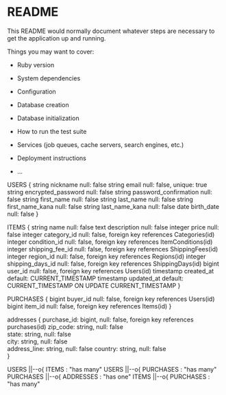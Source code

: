 # README

This README would normally document whatever steps are necessary to get the
application up and running.

Things you may want to cover:

* Ruby version

* System dependencies

* Configuration

* Database creation

* Database initialization

* How to run the test suite

* Services (job queues, cache servers, search engines, etc.)

* Deployment instructions

* ...

USERS {
    string nickname null: false
    string email null: false, unique: true
    string encrypted_password null: false
    string password_confirmation null: false
    string first_name null: false
    string last_name null: false
    string first_name_kana null: false
    string last_name_kana null: false
    date birth_date null: false
}

ITEMS {
    string name null: false
    text description null: false
    integer price null: false
    integer category_id null: false, foreign key references Categories(id)
    integer condition_id null: false, foreign key references ItemConditions(id)
    integer shipping_fee_id null: false, foreign key references ShippingFees(id)
    integer region_id null: false, foreign key references Regions(id)
    integer shipping_days_id null: false, foreign key references ShippingDays(id)
    bigint user_id null: false, foreign key references Users(id)
    timestamp created_at default: CURRENT_TIMESTAMP
    timestamp updated_at default: CURRENT_TIMESTAMP ON UPDATE CURRENT_TIMESTAMP
}

PURCHASES {
    bigint buyer_id null: false, foreign key references Users(id)
    bigint item_id null: false, foreign key references Items(id)
}

addresses {
    purchase_id: bigint, null: false, foreign key references purchases(id)
    zip_code: string, null: false   
    state: string, null: false      
    city: string, null: false       
    address_line: string, null: false 
    country: string, null: false     
}

USERS ||--o{ ITEMS : "has many"
    USERS ||--o{ PURCHASES : "has many"
    PURCHASES ||--o{ ADDRESSES : "has one"
    ITEMS ||--o{ PURCHASES : "has many"